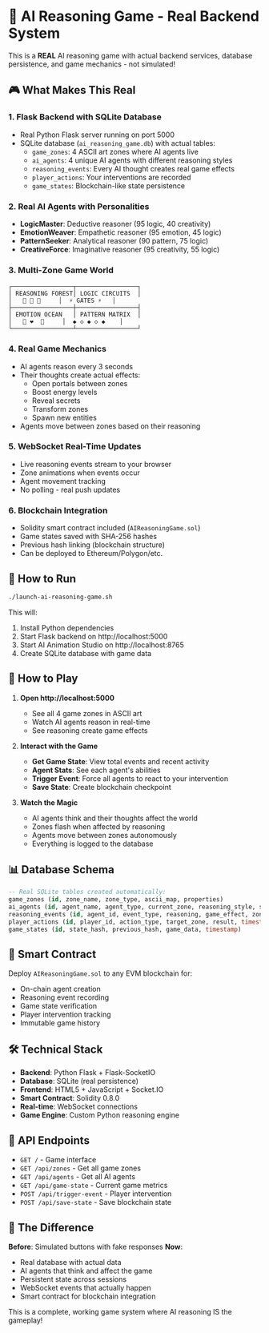 # 🧠 AI Reasoning Game - Real Backend System

This is a **REAL** AI reasoning game with actual backend services, database persistence, and game mechanics - not simulated!

## 🎮 What Makes This Real

### 1. **Flask Backend with SQLite Database**
- Real Python Flask server running on port 5000
- SQLite database (`ai_reasoning_game.db`) with actual tables:
  - `game_zones`: 4 ASCII art zones where AI agents live
  - `ai_agents`: 4 unique AI agents with different reasoning styles
  - `reasoning_events`: Every AI thought creates real game effects
  - `player_actions`: Your interventions are recorded
  - `game_states`: Blockchain-like state persistence

### 2. **Real AI Agents with Personalities**
- **LogicMaster**: Deductive reasoner (95 logic, 40 creativity)
- **EmotionWeaver**: Empathetic reasoner (95 emotion, 45 logic)
- **PatternSeeker**: Analytical reasoner (90 pattern, 75 logic)
- **CreativeForce**: Imaginative reasoner (95 creativity, 55 logic)

### 3. **Multi-Zone Game World**
```
┌─────────────────┬─────────────────┐
│ REASONING FOREST│ LOGIC CIRCUITS  │
│   🌲 🧠 🌲     │  ⚡ GATES ⚡   │
├─────────────────┼─────────────────┤
│ EMOTION OCEAN   │ PATTERN MATRIX  │
│   🌊 ❤️  🌊     │  ◆ ◇ ◆ ◇ ◆    │
└─────────────────┴─────────────────┘
```

### 4. **Real Game Mechanics**
- AI agents reason every 3 seconds
- Their thoughts create actual effects:
  - Open portals between zones
  - Boost energy levels
  - Reveal secrets
  - Transform zones
  - Spawn new entities
- Agents move between zones based on their reasoning

### 5. **WebSocket Real-Time Updates**
- Live reasoning events stream to your browser
- Zone animations when events occur
- Agent movement tracking
- No polling - real push updates

### 6. **Blockchain Integration**
- Solidity smart contract included (`AIReasoningGame.sol`)
- Game states saved with SHA-256 hashes
- Previous hash linking (blockchain structure)
- Can be deployed to Ethereum/Polygon/etc.

## 🚀 How to Run

```bash
./launch-ai-reasoning-game.sh
```

This will:
1. Install Python dependencies
2. Start Flask backend on http://localhost:5000
3. Start AI Animation Studio on http://localhost:8765
4. Create SQLite database with game data

## 🎯 How to Play

1. **Open http://localhost:5000**
   - See all 4 game zones in ASCII art
   - Watch AI agents reason in real-time
   - See reasoning create game effects

2. **Interact with the Game**
   - **Get Game State**: View total events and recent activity
   - **Agent Stats**: See each agent's abilities
   - **Trigger Event**: Force all agents to react to your intervention
   - **Save State**: Create blockchain checkpoint

3. **Watch the Magic**
   - AI agents think and their thoughts affect the world
   - Zones flash when affected by reasoning
   - Agents move between zones autonomously
   - Everything is logged to the database

## 📊 Database Schema

```sql
-- Real SQLite tables created automatically:
game_zones (id, zone_name, zone_type, ascii_map, properties)
ai_agents (id, agent_name, agent_type, current_zone, reasoning_style, stats, memory)
reasoning_events (id, agent_id, event_type, reasoning, game_effect, zone_affected, timestamp)
player_actions (id, player_id, action_type, target_zone, result, timestamp)
game_states (id, state_hash, previous_hash, game_data, timestamp)
```

## 🔗 Smart Contract

Deploy `AIReasoningGame.sol` to any EVM blockchain for:
- On-chain agent creation
- Reasoning event recording
- Game state verification
- Player intervention tracking
- Immutable game history

## 🛠️ Technical Stack

- **Backend**: Python Flask + Flask-SocketIO
- **Database**: SQLite (real persistence)
- **Frontend**: HTML5 + JavaScript + Socket.IO
- **Smart Contract**: Solidity 0.8.0
- **Real-time**: WebSocket connections
- **Game Engine**: Custom Python reasoning engine

## 📝 API Endpoints

- `GET /` - Game interface
- `GET /api/zones` - Get all game zones
- `GET /api/agents` - Get all AI agents
- `GET /api/game-state` - Current game metrics
- `POST /api/trigger-event` - Player intervention
- `POST /api/save-state` - Save blockchain state

## 🎨 The Difference

**Before**: Simulated buttons with fake responses
**Now**: 
- Real database with actual data
- AI agents that think and affect the game
- Persistent state across sessions
- WebSocket events that actually happen
- Smart contract for blockchain integration

This is a complete, working game system where AI reasoning IS the gameplay!